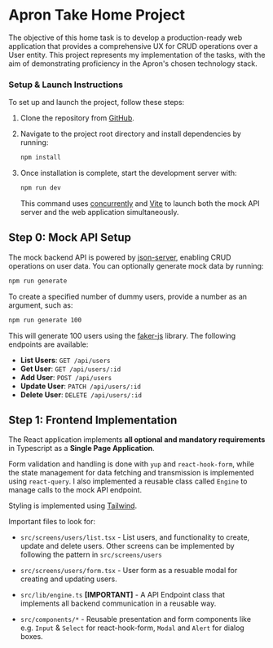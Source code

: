 # Apron Take Home Project

The objective of this home task is to develop a production-ready web application that provides a
comprehensive UX for CRUD operations over a User entity. This project represents my implementation of the tasks, with the aim of demonstrating proficiency in the Apron's chosen technology stack.

### Setup & Launch Instructions

To set up and launch the project, follow these steps:

1. Clone the repository from [GitHub](https://github.com/emotu/apron-ui).
2. Navigate to the project root directory and install dependencies by running:
   ```bash
   npm install
   ```
3. Once installation is complete, start the development server with:
   ```bash
   npm run dev
   ```

   This command uses [concurrently](https://github.com/open-cli-tools/concurrently) and [Vite](https://vitejs.dev/) to launch both the mock API server and the web application simultaneously.

## Step 0: Mock API Setup

The mock backend API is powered by [json-server](https://github.com/typicode/json-server), enabling CRUD operations on user data. You can optionally generate mock data by running:
```bash
npm run generate
```

To create a specified number of dummy users, provide a number as an argument, such as:
```bash
npm run generate 100
```

This will generate 100 users using the [faker-js](https://fakerjs.dev/) library. The following endpoints are available:

- **List Users**: `GET /api/users`
- **Get User**: `GET /api/users/:id`
- **Add User**: `POST /api/users`
- **Update User**: `PATCH /api/users/:id`
- **Delete User**: `DELETE /api/users/:id`


## Step 1: Frontend Implementation

The React application implements **all optional and mandatory requirements**  in Typescript as a **Single Page Application**. 

Form validation and handling is done with `yup` and `react-hook-form`, while the state management for data fetching and transmission is implemented using `react-query`. I also implemented a reusable class called  `Engine` to manage calls to the mock API endpoint.

Styling is implemented using [Tailwind](https://tailwindcss.com/).

Important files to look for:
  - `src/screens/users/list.tsx` - List users, and functionality to create, update and delete users. Other screens can be implemented by following the pattern in `src/screens/users`

  - `src/screens/users/form.tsx` - User form as a resuable modal for creating and updating users.
  
  - `src/lib/engine.ts` **[IMPORTANT]** - A API Endpoint class that implements all backend communication in a reusable way. 
  
  - `src/components/*` - Reusable presentation and form components like e.g. `Input` & `Select` for react-hook-form, `Modal` and `Alert` for dialog boxes.